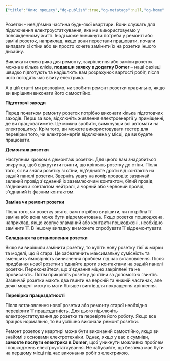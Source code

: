 ```yaml
---
{"title":"Опис процесу","dg-publish":true,"dg-metatags":null,"dg-home":null,"permalink":"/zamina-pozetki/opis-proczesu/","dgPassFrontmatter":true,"noteIcon":""}
---
```



Розетки – невід'ємна частина будь-якої квартири. Вони служать для підключення електроустаткування, яке ми використовуємо у повсякденному житті. Іноді може виникнути потреба у ремонті або заміні розеток, наприклад, якщо вони перестали працювати, почали випадати зі стіни або ви просто хочете замінити їх на розетки іншого дизайну.

Викликати електрика для ремонту, закріплення або заміни розеток можна в кілька кліків, **подавши заявку в додатку Domer** – наші фахівці швидко підготують та надішлють вам розрахунок вартості робіт, після чого погодять час візиту електрика.

А в цій статті ми розповімо, як зробити ремонт розетки правильно, якщо ви вирішили виконати його самостійно.

**Підготовчі заходи**

Перед початком ремонту розеток потрібно виконати кілька підготовчих заходів. Перш за все, відключіть живлення електроенергії у приміщенні, де ви працюватимете. Це можна зробити, вимкнувши всі автомати на електрощитку. Крім того, ви можете використовувати тестер для перевірки того, чи електроенергія відключена у місці, де ви будете працювати.

**Демонтаж розетки**

Наступним кроком є демонтаж розетки. Для цього вам знадобиться викрутка, щоб відкрутити гвинти, що кріплять розетку до стіни. Після того, як ви зняли розетку зі стіни, від'єднайте дроти від контактів на задній панелі розетки. Зверніть увагу на колір проводів: зазвичай зелений провід з'єднаний із заземлюючим контактом, білий провід з'єднаний з контактом нейтралі, а чорний або червоний провід з'єднаний із фазним контактом.

**Заміна чи ремонт розетки**

Після того, як розетку знято, вам потрібно вирішити, чи потрібна її заміна або вона може бути відремонтована. Якщо розетка пошкоджена, наприклад, якщо корпус зламаний або контакти пошкоджені, необхідно замінити її. В іншому випадку ви можете спробувати її відремонтувати.

**Складання та встановлення розетки**

Якщо ви вирішили замінити розетку, то купіть нову розетку тієї ж марки та моделі, що й стара. Це забезпечить максимальну сумісність та зменшить ймовірність виникнення проблем під час встановлення. Після придбання нової розетки з'єднайте дроти з контактами на задній панелі розетки. Переконайтеся, що з'єднання міцно закріплені та не провисають. Потім прикріпіть розетку до стіни за допомогою гвинтів. Зазвичай розетки мають два гвинти на верхній та нижній частинах, але деякі моделі можуть мати більше гвинтів для покращення кріплення.

**Перевірка працездатності**

Після встановлення нової розетки або ремонту старої необхідно перевірити її працездатність. Для цього підключіть електроустаткування до розетки та перевірте його роботу. Якщо все працює нормально, то ви успішно виконали ремонт розетки.

Ремонт розеток у квартирі може бути виконаний самостійно, якщо ви знайомі з основами електротехніки. Однак, якщо у вас є сумніви, **замовте послуги електрика в Domer**, щоб уникнути можливих проблем і пошкоджень електроустаткування. Не забувайте, що безпека має бути на першому місці під час виконання робіт з електрикою.